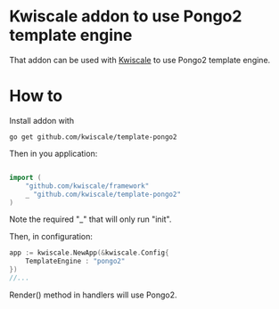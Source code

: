 # Kwiscale addon to use Pongo2 template engine

That addon can be used with [Kwiscale](https://github.com/kwiscale/framework) to use Pongo2 template engine.

# How to

Install addon with

```
go get github.com/kwiscale/template-pongo2
```

Then in you application:

```go

import (
    "github.com/kwiscale/framework"
    _ "github.com/kwiscale/template-pongo2"
)

```

Note the required "_" that will only run "init".

Then, in configuration:

```go
app := kwiscale.NewApp(&kwiscale.Config{
    TemplateEngine : "pongo2"
})
//...
``` 

Render() method in handlers will use Pongo2.
